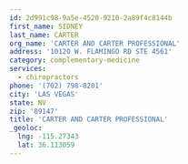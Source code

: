 ```yaml
---
id: 2d991c98-9a5e-4520-9210-2a89f4c8144b
first_name: SIDNEY
last_name: CARTER
org_name: 'CARTER AND CARTER PROFESSIONAL'
address: '10120 W. FLAMINGO RD STE 4561'
category: complementary-medicine
services:
  - chiropractors
phone: '(702) 798-8201'
city: 'LAS VEGAS'
state: NV
zip: '89147'
title: 'CARTER AND CARTER PROFESSIONAL'
_geoloc:
  lng: -115.27343
  lat: 36.113059
---
```

